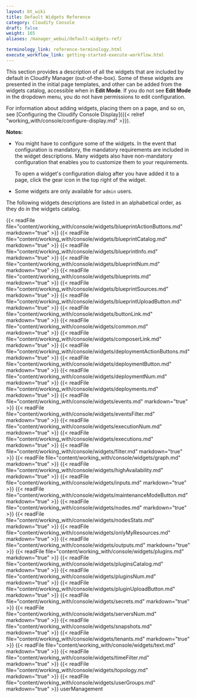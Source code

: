 ```yaml
---
layout: bt_wiki
title: Default Widgets Reference
category: Cloudify Console
draft: false
weight: 165
aliases: /manager_webui/default-widgets-ref/

terminology_link: reference-terminology.html
execute_workflow_link: getting-started-execute-workflow.html
---
```

This section provides a description of all the widgets that are included by default in Cloudify Manager (out-of-the-box). Some of these widgets are presented in the initial page templates, and other can be added from the widgets catalog, accessible when in **Edit Mode**.
If you do not see **Edit Mode** in the dropdown menu, you do not have permissions to edit configuration. 

For information about adding widgets, placing them on a page, and so on, see [Configuring the Cloudify Console Display]({{< relref "working_with/console/configure-display.md" >}}).

**Notes:**<br>

* You might have to configure some of the widgets. In the event that configuration is mandatory, the mandatory requirements are included in the widget descriptions. Many widgets also have non-mandatory configuration that enables you to customize them to your requirements.   

   To open a widget's configuration dialog after you have added it to a page, click the gear icon in the top right of the widget.

* Some widgets are only available for `admin` users. 

The following widgets descriptions are listed in an alphabetical order, as they do in the widgets catalog. 

{{< readFile file="content/working_with/console/widgets/blueprintActionButtons.md" markdown="true" >}}
{{< readFile file="content/working_with/console/widgets/blueprintCatalog.md" markdown="true" >}}
{{< readFile file="content/working_with/console/widgets/blueprintInfo.md" markdown="true" >}}
{{< readFile file="content/working_with/console/widgets/blueprintNum.md" markdown="true" >}}
{{< readFile file="content/working_with/console/widgets/blueprints.md" markdown="true" >}}
{{< readFile file="content/working_with/console/widgets/blueprintSources.md" markdown="true" >}}
{{< readFile file="content/working_with/console/widgets/blueprintUploadButton.md" markdown="true" >}}
{{< readFile file="content/working_with/console/widgets/buttonLink.md" markdown="true" >}}
{{< readFile file="content/working_with/console/widgets/common.md" markdown="true" >}}
{{< readFile file="content/working_with/console/widgets/composerLink.md" markdown="true" >}}
{{< readFile file="content/working_with/console/widgets/deploymentActionButtons.md" markdown="true" >}}
{{< readFile file="content/working_with/console/widgets/deploymentButton.md" markdown="true" >}}
{{< readFile file="content/working_with/console/widgets/deploymentNum.md" markdown="true" >}}
{{< readFile file="content/working_with/console/widgets/deployments.md" markdown="true" >}}
{{< readFile file="content/working_with/console/widgets/events.md" markdown="true" >}}
{{< readFile file="content/working_with/console/widgets/eventsFilter.md" markdown="true" >}}
{{< readFile file="content/working_with/console/widgets/executionNum.md" markdown="true" >}}
{{< readFile file="content/working_with/console/widgets/executions.md" markdown="true" >}}
{{< readFile file="content/working_with/console/widgets/filter.md" markdown="true" >}}
{{< readFile file="content/working_with/console/widgets/graph.md" markdown="true" >}}
{{< readFile file="content/working_with/console/widgets/highAvailability.md" markdown="true" >}}
{{< readFile file="content/working_with/console/widgets/inputs.md" markdown="true" >}}
{{< readFile file="content/working_with/console/widgets/maintenanceModeButton.md" markdown="true" >}}
{{< readFile file="content/working_with/console/widgets/nodes.md" markdown="true" >}}
{{< readFile file="content/working_with/console/widgets/nodesStats.md" markdown="true" >}}
{{< readFile file="content/working_with/console/widgets/onlyMyResources.md" markdown="true" >}}
{{< readFile file="content/working_with/console/widgets/outputs.md" markdown="true" >}}
{{< readFile file="content/working_with/console/widgets/plugins.md" markdown="true" >}}
{{< readFile file="content/working_with/console/widgets/pluginsCatalog.md" markdown="true" >}}
{{< readFile file="content/working_with/console/widgets/pluginsNum.md" markdown="true" >}}
{{< readFile file="content/working_with/console/widgets/pluginUploadButton.md" markdown="true" >}}
{{< readFile file="content/working_with/console/widgets/secrets.md" markdown="true" >}}
{{< readFile file="content/working_with/console/widgets/serversNum.md" markdown="true" >}}
{{< readFile file="content/working_with/console/widgets/snapshots.md" markdown="true" >}}
{{< readFile file="content/working_with/console/widgets/tenants.md" markdown="true" >}}
{{< readFile file="content/working_with/console/widgets/text.md" markdown="true" >}}
{{< readFile file="content/working_with/console/widgets/timeFilter.md" markdown="true" >}}
{{< readFile file="content/working_with/console/widgets/topology.md" markdown="true" >}}
{{< readFile file="content/working_with/console/widgets/userGroups.md" markdown="true" >}}
userManagement